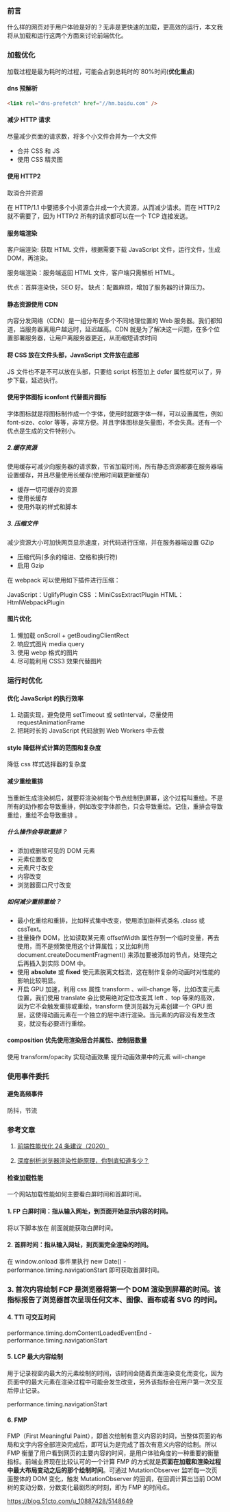### 前言

什么样的网页对于用户体验是好的？无非是更快速的加载，更高效的运行，本文我将从加载和运行这两个方面来讨论前端优化。

### 加载优化

加载过程是最为耗时的过程，可能会占到总耗时的`80%时间(**优化重点**)

#### dns 预解析

```html
<link rel="dns-prefetch" href="//hm.baidu.com" />
```

#### 减少 HTTP 请求

尽量减少页面的请求数，将多个小文件合并为一个大文件

- 合并 CSS 和 JS
- 使用 CSS 精灵图

#### 使用 HTTP2

取消合并资源

在 HTTP/1.1 中要把多个小资源合并成一个大资源，从而减少请求。而在 HTTP/2 就不需要了，因为 HTTP/2 所有的请求都可以在一个 TCP 连接发送。

#### 服务端渲染

客户端渲染: 获取 HTML 文件，根据需要下载 JavaScript 文件，运行文件，生成 DOM，再渲染。

服务端渲染：服务端返回 HTML 文件，客户端只需解析 HTML。

优点：首屏渲染快，SEO 好。
缺点：配置麻烦，增加了服务器的计算压力。

#### 静态资源使用 CDN

内容分发网络（CDN）是一组分布在多个不同地理位置的 Web 服务器。我们都知道，当服务器离用户越远时，延迟越高。CDN 就是为了解决这一问题，在多个位置部署服务器，让用户离服务器更近，从而缩短请求时间

#### 将 CSS 放在文件头部，JavaScript 文件放在底部

JS 文件也不是不可以放在头部，只要给 script 标签加上 defer 属性就可以了，异步下载，延迟执行。

#### 使用字体图标 iconfont 代替图片图标

字体图标就是将图标制作成一个字体，使用时就跟字体一样，可以设置属性，例如 font-size、color 等等，非常方便。并且字体图标是矢量图，不会失真。还有一个优点是生成的文件特别小。

##### 2.缓存资源

使用缓存可减少向服务器的请求数，节省加载时间，所有静态资源都要在服务器端设置缓存，并且尽量使用长缓存(使用时间戳更新缓存)

- 缓存一切可缓存的资源
- 使用长缓存
- 使用外联的样式和脚本

##### 3. 压缩文件

减少资源大小可加快网页显示速度，对代码进行压缩，并在服务器端设置 GZip

- 压缩代码(多余的缩进、空格和换行符)
- 启用 Gzip

在 webpack 可以使用如下插件进行压缩：

JavaScript：UglifyPlugin
CSS ：MiniCssExtractPlugin
HTML：HtmlWebpackPlugin

#### 图片优化

1. 懒加载
   onScroll + getBoudingClientRect
2. 响应式图片
   media query
3. 使用 webp 格式的图片
4. 尽可能利用 CSS3 效果代替图片

### 运行时优化

#### 优化 JavaScript 的执行效率

1. 动画实现，避免使用 setTimeout 或 setInterval，尽量使用 requestAnimationFrame
2. 把耗时长的 JavaScript 代码放到 Web Workers 中去做

#### style 降低样式计算的范围和复杂度

降低 css 样式选择器的复杂度

#### 减少重绘重排

当重新生成渲染树后，就要将渲染树每个节点绘制到屏幕，这个过程叫重绘。不是所有的动作都会导致重排，例如改变字体颜色，只会导致重绘。记住，重排会导致重绘，重绘不会导致重排 。

##### 什么操作会导致重排？

- 添加或删除可见的 DOM 元素
- 元素位置改变
- 元素尺寸改变
- 内容改变
- 浏览器窗口尺寸改变

##### 如何减少重排重绘？

<!-- 减少dom操作、替换高性能api、暂存引用、减少重排、开启硬件加速等
 -->

- 最小化重绘和重排，比如样式集中改变，使用添加新样式类名 .class 或 cssText。
- 批量操作 DOM，比如读取某元素 offsetWidth 属性存到一个临时变量，再去使用，而不是频繁使用这个计算属性；又比如利用 document.createDocumentFragment() 来添加要被添加的节点，处理完之后再插入到实际 DOM 中。
- 使用 **absolute** 或 **fixed** 使元素脱离文档流，这在制作复杂的动画时对性能的影响比较明显。
- 开启 GPU 加速，利用 css 属性 transform 、will-change 等，比如改变元素位置，我们使用 translate 会比使用绝对定位改变其 left 、top 等来的高效，因为它不会触发重排或重绘，transform 使浏览器为元素创建⼀个 GPU 图层，这使得动画元素在一个独立的层中进行渲染。当元素的内容没有发生改变，就没有必要进行重绘。

#### composition 优先使用渲染层合并属性、控制层数量

使用 transform/opacity 实现动画效果
提升动画效果中的元素 will-change

### 使用事件委托

#### 避免高频事件

防抖，节流

### 参考文章

1. [前端性能优化 24 条建议（2020）](https://segmentfault.com/a/1190000022205291)

2. [深度剖析浏览器渲染性能原理，你到底知道多少？](https://www.jianshu.com/p/a32b890c29b1)

<!-- 补充 -->

#### 检查加载性能

一个网站加载性能如何主要看白屏时间和首屏时间。

#### 1. FP 白屏时间：指从输入网址，到页面开始显示内容的时间。

将以下脚本放在 </head> 前面就能获取白屏时间。

<script>
    new Date() - performance.timing.navigationStart
</script>

#### 2. 首屏时间：指从输入网址，到页面完全渲染的时间。

在 window.onload 事件里执行 new Date() - performance.timing.navigationStart 即可获取首屏时间。

### 3. 首次内容绘制 FCP 是浏览器将第一个 DOM 渲染到屏幕的时间。该指标报告了浏览器首次呈现任何文本、图像、画布或者 SVG 的时间。

#### 4. TTI 可交互时间

performance.timing.domContentLoadedEventEnd - performance.timing.navigationStart

#### 5. LCP 最大内容绘制

用于记录视窗内最大的元素绘制的时间，该时间会随着页面渲染变化而变化，因为页面中的最大元素在渲染过程中可能会发生改变，另外该指标会在用户第一次交互后停止记录。

performance.timing.navigationStart

#### 6. FMP

FMP（First Meaningful Paint），即首次绘制有意义内容的时间，当整体页面的布局和文字内容全部渲染完成后，即可认为是完成了首次有意义内容的绘制。所以 FMP 衡量了用户看到网页的主要内容的时间，是用户体验角度的一种重要的衡量指标。前端业界现在比较认可的一个计算 FMP 的方式就是**页面在加载和渲染过程中最大布局变动之后的那个绘制时间**。可通过 MutationObserver 监听每一次页面整体的 DOM 变化，触发 MutationObserver 的回调，在回调计算出当前 DOM 树的变动分数，分数变化最剧烈的时刻，即为 FMP 的时间点。

https://blog.51cto.com/u_10887428/5148649
